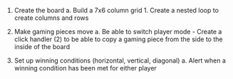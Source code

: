 1. Create the board
    a. Build a 7x6 column grid
        1. Create a nested loop to create columns and rows


2. Make gaming pieces move
    a. Be able to switch player mode
        - Create a click handler (2) to be able to copy a gaming piece from the side to the inside of the board 

    
3. Set up winning conditions (horizontal, vertical, diagonal)
    a. Alert when a winning condition has been met for either player
